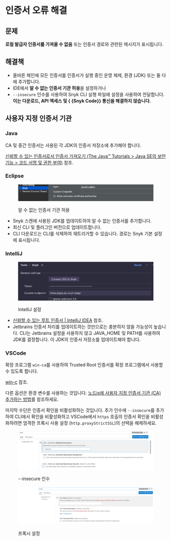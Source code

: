 # 인증서 오류 해결

## 문제 <a href="#problem" id="problem"></a>

**로컬 발급자 인증서를 가져올 수 없음** 또는 인증서 경로와 관련된 메시지가 표시됩니다.

## 해결책 <a href="#solution" id="solution"></a>

* 올바른 체인에 모든 인증서를 인증서가 실행 중인 운영 체제, 환경 (JDK) 또는 둘 다에 추가합니다.
* IDE에서 **알 수 없는 인증서 기관 허용**을 설정하거나
* `--insecure` 인수를 사용하여 Snyk CLI 실행 파일에 설정을 사용하여 전달합니다. **이는 다운로드, API 액세스 및 { {Snyk Code}} 통신을 해결하지 않습니다.**

## 사용자 지정 인증서 기관 <a href="#custom-certificate-authorities" id="custom-certificate-authorities"></a>

### Java <a href="#java.1" id="java.1"></a>

CA 및 중간 인증서는 사용된 각 JDK의 인증서 저장소에 추가해야 합니다.

[신뢰할 수 있는 인증서로서 인증서 가져오기 (The Java™ Tutorials > Java SE의 보안 기능 > 코드 서명 및 권한 부여)](https://docs.oracle.com/javase/tutorial/security/toolsign/rstep2.html) 참조.



### Eclipse <a href="#eclipse" id="eclipse"></a>

<figure><img src="../../../.gitbook/assets/image (1) (16).png" alt="알 수 없는 인증서 기관 허용"><figcaption><p>알 수 없는 인증서 기관 허용</p></figcaption></figure>

* Snyk 스캔에 사용된 JDK를 업데이트하여 알 수 없는 인증서를 추가합니다.
* 최신 CLI 및 플러그인 버전으로 업데이트합니다.
* CLI 다운로드는 CLI를 삭제하여 재트리거할 수 있습니다. 경로는 Snyk 기본 설정에 표시됩니다.&#x20;

### IntelliJ <a href="#intellij" id="intellij"></a>

<figure><img src="../../../.gitbook/assets/image (1) (16) (1).png" alt="IntelliJ 설정"><figcaption><p>IntelliJ 설정</p></figcaption></figure>

* [신뢰할 수 있는 루트 인증서 | IntelliJ IDEA](https://www.jetbrains.com/help/idea/ssl-certificates.html) 참조.
* Jetbrains 인증서 처리를 업데이트하는 것만으로는 충분하지 않을 가능성이 높습니다. CLI는 Jetbrains 설정을 사용하지 않고 JAVA\_HOME 및 PATH를 사용하여 JDK를 결정합니다. 이 JDK의 인증서 저장소를 업데이트해야 합니다.&#x20;

### VSCode <a href="#vscode" id="vscode"></a>

확장 프로그램 `win-ca`를 사용하여 Trusted Root 인증서를 확장 프로그램에서 사용할 수 있도록 합니다.

[win-c](https://marketplace.visualstudio.com/items?itemName=ukoloff.win-ca) 참조.

다른 옵션은 환경 변수를 사용하는 것입니다. [노드js에 사용자 지정 인증서 기관 (CA) 추가하는 방법](https://stackoverflow.com/questions/29283040/how-to-add-custom-certificate-authority-ca-to-nodejs)를 참조하세요.

마지막 수단은 인증서 확인을 비활성화하는 것입니다. 추가 인수에 `--insecure`를 추가하여 CLI에서 확인을 비활성화하고 VSCode에서 `https` 호출의 인증서 확인을 비활성화하려면 엄격한 프록시 사용 설정 (`http.proxyStrictSSL`)의 선택을 해제하세요.

<figure><img src="../../../.gitbook/assets/image (2) (17).png" alt="--insecure 인수"><figcaption><p>--insecure 인수</p></figcaption></figure>

&#x20;

<figure><img src="../../../.gitbook/assets/image (3) (9).png" alt="프록시 설정"><figcaption><p>프록시 설정</p></figcaption></figure>
